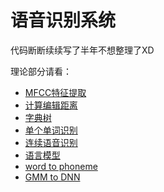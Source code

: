 # 语音识别系统

代码断断续续写了半年不想整理了XD

理论部分请看：

- [MFCC特征提取](http://lufo.me/2015/06/18/ASR1)
- [计算编辑距离](http://lufo.me/2015/07/11/ASR2)
- [字典树](http://lufo.me/2015/07/21/ASR3)
- [单个单词识别](http://lufo.me/2015/07/21/ASR4)
- [连续语音识别](http://lufo.me/2015/07/21/ASR5)
- [语言模型](http://lufo.me/2015/07/22/ASR6)
- [word to phoneme](http://lufo.me/2015/08/20/ASR7)
- [GMM to DNN](http://lufo.me/2015/08/24/ASR8)